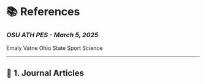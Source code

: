 # 📚 **References**  
### *OSU ATH PES - March 5, 2025*  

Emaly Vatne
Ohio State Sport Science

---

## 📝 **1. Journal Articles** 
